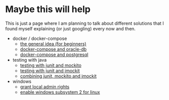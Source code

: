 # Maybe this will help

This is just a page where I am planning to talk about different solutions that I found myself explaining (or just googling) every now and then. 

* docker / docker-compose
  * [the general idea (for beginners)](docker/common/index.md) 
  * [docker-compose and oracle-db](docker/oracle/index.md)
  * [docker-compose and postgresql](docker/postgresql/index.md)
* testing with java
  * [testing with junit and mockito](java/testing/mockito.md) 
  * [testing with junit and jmockit](java/testing/jmockit.md) 
  * [combining junit, mockito and jmockit](java/testing/junitAndMockitoAndJmockit.md)
* windows
  * [grant local admin rights](windows/adminRightsForUsers.md)
  * [enable windows subsystem 2 for linux](windows/windowsSubsystem2ForLinux.md)